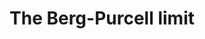 ---
layout: post
title: "The Berg-Purcell limit "
tags: random-walk-series biology biological-physics
---